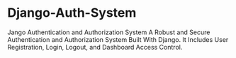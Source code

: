 # Django-Auth-System
Jango Authentication and Authorization System  A Robust and Secure Authentication and Authorization System Built With Django. It Includes User Registration, Login, Logout, and Dashboard Access Control.
